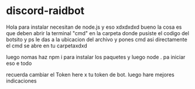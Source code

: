 # discord-raidbot
Hola para instalar necesitan de node.js y eso xdxdxdxd bueno la cosa es que deben abrir la terminal "cmd" en la carpeta donde pusiste el codigo del botsito y ps le das a la ubicacion del archivo y pones cmd asi directamente el cmd se abre en tu carpetaxdxd

luego nomas haz npm i para instalar los paquetes y luego node . pa iniciar eso e todo

recuerda cambiar el Token here x tu token de bot. luego hare mejores indicaciones
